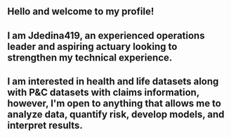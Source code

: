 ## Hello and welcome to my profile!
## I am Jdedina419, an experienced operations leader and aspiring actuary looking to strengthen my technical experience.
## I am interested in health and life datasets along with P&C datasets with claims information, however, I'm open to anything that allows me to analyze data, quantify risk, develop models, and interpret results.

<!--
**jdedina419/Jdedina419** is a ✨ _special_ ✨ repository because its `README.md` (this file) appears on your GitHub profile.

Here are some ideas to get you started:

- 🔭 I’m currently working on ...
- 🌱 I’m currently learning ...
- 👯 I’m looking to collaborate on ...
- 🤔 I’m looking for help with ...
- 💬 Ask me about ...
- 📫 How to reach me: ...
- 😄 Pronouns: ...
- ⚡ Fun fact: ...
-->
